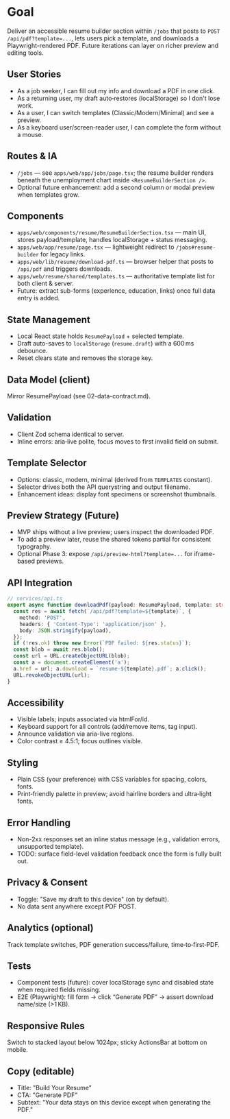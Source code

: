 # Goal

Deliver an accessible resume builder section within `/jobs` that posts to `POST /api/pdf?template=...`, lets users pick a template, and downloads a Playwright-rendered PDF. Future iterations can layer on richer preview and editing tools.

## User Stories

- As a job seeker, I can fill out my info and download a PDF in one click.
- As a returning user, my draft auto‑restores (localStorage) so I don't lose work.
- As a user, I can switch templates (Classic/Modern/Minimal) and see a preview.
- As a keyboard user/screen‑reader user, I can complete the form without a mouse.

## Routes & IA

- `/jobs` — see `apps/web/app/jobs/page.tsx`; the resume builder renders beneath the unemployment chart inside `<ResumeBuilderSection />`.
- Optional future enhancement: add a second column or modal preview when templates grow.

## Components

- `apps/web/components/resume/ResumeBuilderSection.tsx` — main UI, stores payload/template, handles localStorage + status messaging.
- `apps/web/app/resume/page.tsx` — lightweight redirect to `/jobs#resume-builder` for legacy links.
- `apps/web/lib/resume/download-pdf.ts` — browser helper that posts to `/api/pdf` and triggers downloads.
- `apps/web/resume/shared/templates.ts` — authoritative template list for both client & server.
- Future: extract sub-forms (experience, education, links) once full data entry is added.

## State Management

- Local React state holds `ResumePayload` + selected template.
- Draft auto-saves to `localStorage` (`resume.draft`) with a 600 ms debounce.
- Reset clears state and removes the storage key.

## Data Model (client)

Mirror ResumePayload (see 02-data-contract.md).

## Validation

- Client Zod schema identical to server.
- Inline errors: aria‑live polite, focus moves to first invalid field on submit.

## Template Selector

- Options: classic, modern, minimal (derived from `TEMPLATES` constant).
- Selector drives both the API querystring and output filename.
- Enhancement ideas: display font specimens or screenshot thumbnails.

## Preview Strategy (Future)

- MVP ships without a live preview; users inspect the downloaded PDF.
- To add a preview later, reuse the shared tokens partial for consistent typography.
- Optional Phase 3: expose `/api/preview-html?template=...` for iframe-based previews.

## API Integration

```typescript
// services/api.ts
export async function downloadPdf(payload: ResumePayload, template: string) {
  const res = await fetch(`/api/pdf?template=${template}`, {
    method: 'POST',
    headers: { 'Content-Type': 'application/json' },
    body: JSON.stringify(payload),
  });
  if (!res.ok) throw new Error(`PDF failed: ${res.status}`);
  const blob = await res.blob();
  const url = URL.createObjectURL(blob);
  const a = document.createElement('a');
  a.href = url; a.download = `resume-${template}.pdf`; a.click();
  URL.revokeObjectURL(url);
}
```

## Accessibility

- Visible labels; inputs associated via htmlFor/id.
- Keyboard support for all controls (add/remove items, tag input).
- Announce validation via aria-live regions.
- Color contrast ≥ 4.5:1; focus outlines visible.

## Styling

- Plain CSS (your preference) with CSS variables for spacing, colors, fonts.
- Print‑friendly palette in preview; avoid hairline borders and ultra‑light fonts.

## Error Handling

- Non-2xx responses set an inline status message (e.g., validation errors, unsupported template).
- TODO: surface field-level validation feedback once the form is fully built out.

## Privacy & Consent

- Toggle: "Save my draft to this device" (on by default).
- No data sent anywhere except PDF POST.

## Analytics (optional)

Track template switches, PDF generation success/failure, time‑to‑first‑PDF.

## Tests

- Component tests (future): cover localStorage sync and disabled state when required fields missing.
- E2E (Playwright): fill form → click “Generate PDF” → assert download name/size (>1 KB).

## Responsive Rules

Switch to stacked layout below 1024px; sticky ActionsBar at bottom on mobile.

## Copy (editable)

- Title: "Build Your Resume"
- CTA: "Generate PDF"
- Subtext: "Your data stays on this device except when generating the PDF."
